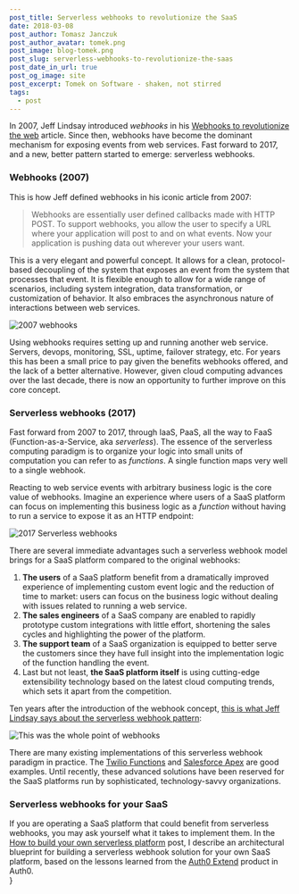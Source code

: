 ```yaml
---
post_title: Serverless webhooks to revolutionize the SaaS
date: 2018-03-08
post_author: Tomasz Janczuk
post_author_avatar: tomek.png
post_image: blog-tomek.png
post_slug: serverless-webhooks-to-revolutionize-the-saas
post_date_in_url: true
post_og_image: site
post_excerpt: Tomek on Software - shaken, not stirred
tags:
  - post
---
```


In 2007, Jeff Lindsay introduced *webhooks* in his [Webhooks to revolutionize the web](http://progrium.com/blog/2007/05/03/web-hooks-to-revolutionize-the-web/) article. Since then, webhooks have become the dominant mechanism for exposing events from web services. Fast forward to 2017, and a new, better pattern started to emerge: serverless webhooks. 

### Webhooks (2007)

This is how Jeff defined webhooks in his iconic article from 2007: 

> Webhooks are essentially user defined callbacks made with HTTP POST. To support webhooks, you allow the user to specify a URL where your application will post to and on what events. Now your application is pushing data out wherever your users want.

This is a very elegant and powerful concept. It allows for a clean, protocol-based decoupling of the system that exposes an event from the system that processes that event. It is flexible enough to allow for a wide range of scenarios, including system integration, data transformation, or customization of behavior. It also embraces the asynchronous nature of interactions between web services. 

<img src="/assets/images/blog/tomek_blog/2018-03-07/0.png" class="tj-img-diagram-100" alt="2007 webhooks">

Using webhooks requires setting up and running another web service. Servers, devops, monitoring, SSL, uptime, failover strategy, etc. For years this has been a small price to pay given the benefits webhooks offered, and the lack of a better alternative. However, given cloud computing advances over the last decade, there is now an opportunity to further improve on this core concept. 

### Serverless webhooks (2017)

Fast forward from 2007 to 2017, through IaaS, PaaS, all the way to FaaS (Function-as-a-Service, aka *serverless*). The essence of the serverless computing paradigm is to organize your logic into small units of computation you can refer to as *functions*. A single function maps very well to a single webhook.

Reacting to web service events with arbitrary business logic is the core value of webhooks. Imagine an experience where users of a SaaS platform can focus on implementing this business logic as a *function* without having to run a service to expose it as an HTTP endpoint:  

<img src="/assets/images/blog/tomek_blog/2018-03-07/1.png" class="tj-img-diagram-100" alt="2017 Serverless webhooks">

There are several immediate advantages such a serverless webhook model brings for a SaaS platform compared to the original webhooks:

1. **The users** of a SaaS platform benefit from a dramatically improved experience of implementing custom event logic and the reduction of time to market: users can focus on the business logic without dealing with issues related to running a web service.  
2. **The sales engineers** of a SaaS company are enabled to rapidly prototype custom integrations with little effort, shortening the sales cycles and highlighting the power of the platform.  
3. **The support team** of a SaaS organization is equipped to better serve the customers since they have full insight into the implementation logic of the function handling the event.   
4. Last but not least, **the SaaS platform itself** is using cutting-edge extensibility technology based on the latest cloud computing trends, which sets it apart from the competition.  

Ten years after the introduction of the webhook concept, [this is what Jeff Lindsay says about the serverless webhook pattern](https://twitter.com/progrium/status/864588610858881029):

<img src="/assets/images/blog/tomek_blog/2018-03-07/2.png" class="tj-img-diagram-100" alt="This was the whole point of webhooks">

There are many existing implementations of this serverless webhook paradigm in practice. The [Twilio Functions](https://www.twilio.com/functions) and [Salesforce Apex](https://developer.salesforce.com/docs/atlas.en-us.apexcode.meta/apexcode/apex_dev_guide.htm) are good examples. Until recently, these advanced solutions have been reserved for the SaaS platforms run by sophisticated, technology-savvy organizations. 

### Serverless webhooks for your SaaS

If you are operating a SaaS platform that could benefit from serverless webhooks, you may ask yourself what it takes to implement them. In the [How to build your own serverless platform](https://tomasz.janczuk.org/2018/03/how-to-build-your-own-serverless-platform.html) post, I  describe an architectural blueprint for building a serverless webhook solution for your own SaaS platform, based on the lessons learned from the [Auth0 Extend](https://goextend.io) product in Auth0.   
}